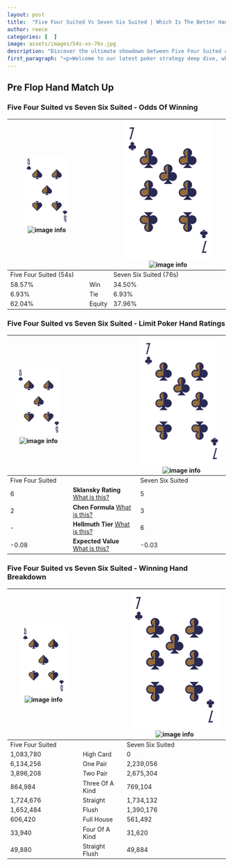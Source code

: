 ```yaml
---
layout: post
title:  "Five Four Suited Vs Seven Six Suited | Which Is The Better Hand In Poker? A Complete Guide"
author: reece
categories: [  ]
image: assets/images/54s-vs-76s.jpg
description: "Discover the ultimate showdown between Five Four Suited and Seven Six Suited in poker! Uncover the odds, strategies, and scenarios where one hand triumphs over the other. Get ready to up your poker game with this thrilling analysis."
first_paragraph: "<p>Welcome to our latest poker strategy deep dive, where we're pitting two distinct hands against each other in a high-stakes showdown: Five Four Suited vs Seven Six Suited.</p><p>In the dynamic world of poker, every decision counts, and knowing which hand holds the upper hand is key to your success at the table.</p><p>In this article, we'll dissect these two hands, explore the scenarios where one dominates the other, and equip you with the knowledge to make strategic choices that can tip the odds in your favor.</p><p>Get ready to unravel the intriguing dynamics of these poker hands and elevate your game to new heights.</p>"
---
```




[comment]: # (sp0)

## Pre Flop Hand Match Up

<div class="table hand-ratings" markdown="1"> 



### Five Four Suited vs Seven Six Suited - Odds Of Winning


    
| ![image info](assets/images/hand1/5.png) ![image info](assets/images/hand1/4s.png) |  | ![image info](assets/images/hand2/7.png) ![image info](assets/images/hand2/6s.png) |
| -------- | -------- | -------- |
| Five Four Suited (54s) |  | Seven Six Suited (76s) |
| 58.57% | Win | 34.50% |
| 6.93% | Tie | 6.93% |
| 62.04% | Equity | 37.96% |




[comment]: # (sp1)



### Five Four Suited vs Seven Six Suited - Limit Poker Hand Ratings


    
| ![image info](assets/images/hand1/5.png) ![image info](assets/images/hand1/4s.png) |  | ![image info](assets/images/hand2/7.png) ![image info](assets/images/hand2/6s.png) |
| -------- | -------- | -------- |
| Five Four Suited |  | Seven Six Suited |
| 6 | **Sklansky Rating** [What is this?](/sklansky-rating-explained) | 5 |
| 2 | **Chen Formula** [What is this?](/chen-formula-explained) | 3 |
| - | **Hellmuth Tier** [What is this?](/Hellmuth-tier-explained) | 6 |
| -0.08 | **Expected Value** [What is this?](/expected-value-explained) | -0.03 |




[comment]: # (sp2)



### Five Four Suited vs Seven Six Suited - Winning Hand Breakdown


    
| ![image info](assets/images/hand1/5.png) ![image info](assets/images/hand1/4s.png) |  | ![image info](assets/images/hand2/7.png) ![image info](assets/images/hand2/6s.png) |
| -------- | -------- | -------- |
| Five Four Suited |  | Seven Six Suited |
| 1,083,780 | High Card | 0 |
| 6,134,256 | One Pair | 2,239,056 |
| 3,896,208 | Two Pair | 2,675,304 |
| 864,984 | Three Of A Kind | 769,104 |
| 1,724,676 | Straight | 1,734,132 |
| 1,652,484 | Flush | 1,390,176 |
| 606,420 | Full House | 561,492 |
| 33,940 | Four Of A Kind | 31,620 |
| 49,880 | Straight Flush | 49,884 |




[comment]: # (sp3)



</div>

[comment]: # (sp4)



[comment]: # (sp5)

